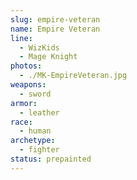 ```yaml
---
slug: empire-veteran
name: Empire Veteran
line:
  - WizKids
  - Mage Knight
photos:
  - ./MK-EmpireVeteran.jpg
weapons:
  - sword
armor:
  - leather
race:
  - human
archetype:
  - fighter
status: prepainted
---
```

